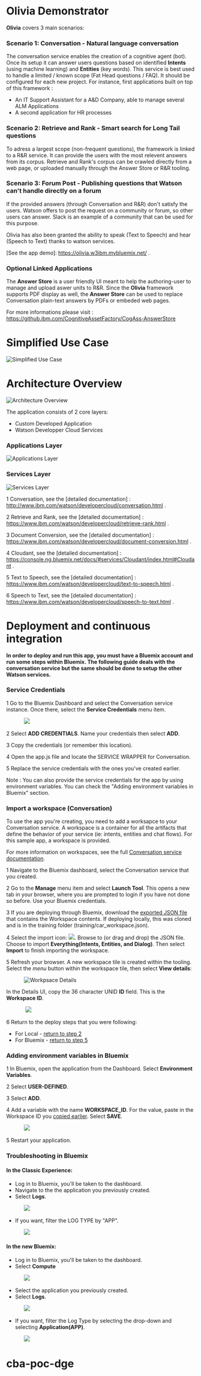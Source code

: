 # Olivia Demonstrator

**Olivia** covers 3 main scenarios:

### Scenario 1: Conversation - Natural language conversation
The conversation service enables the creation of a cognitive agent (bot). Once its setup it can answer users questions based on identified **Intents** (using machine learning) and **Entities** (key words).
This service is best used to handle a limited / known scope (Fat Head questions / FAQ). It should be configured for each new project.
For instance, first applications built on top of this framework : 
* An IT Support Assistant for a A&D Company, able to manage several ALM Applications
* A second application for HR processes

### Scenario 2: Retrieve and Rank - Smart search for Long Tail questions
To adress a largest scope (non-frequent questions), the framework is linked to a R&R service. It can provide the users with the most relevent answers from its corpus.
Retrieve and Rank's corpus can be crawled directly from a web page, or uploaded manually through the Answer Store or R&R tooling.

### Scenario 3: Forum Post - Publishing questions that Watson can't handle directly on a forum
If the provided answers (through Conversation and R&R) don't satisfy the users. Watson offers to post the request on a community or forum, so other users can answer.
Slack is an example of a community that can be used for this purpose.


Olivia has also been granted the ability to speak (Text to Speech) and hear (Speech to Text) thanks to watson services.

[See the app demo]: https://olivia.w3ibm.mybluemix.net/ .


### Optional Linked Applications
The **Answer Store** is a user friendly UI meant to help the authoring-user to manage and upload aswer units to R&R.
Since the **Olivia** framework supports PDF display as well, the **Answer Store** can be used to replace Conversation plain-text answers by PDFs or embeded web pages.

For more informations please visit : https://github.ibm.com/CognitiveAssetFactory/CogAss-AnswerStore


# Simplified Use Case

![Simplified Use Case](readme_images/simplified_useCase.png "Simplified Use Case")



# Architecture Overview

![Architecture Overview](readme_images/architectural_overview.png "Architecture Overview")

The application consists of 2 core layers:
* Custom Developed Application
* Watson Developper Cloud Services

### Applications Layer
![Applications Layer](readme_images/architectural_overview_applications.png "Applications Layer")

### Services Layer
![Services Layer](readme_images/architectural_overview_services.png "Services Layer")

1 Conversation, see the [detailed documentation] : http://www.ibm.com/watson/developercloud/conversation.html .

2 Retrieve and Rank, see the [detailed documentation] : https://www.ibm.com/watson/developercloud/retrieve-rank.html .

3 Document Conversion, see the [detailed documentation] : https://www.ibm.com/watson/developercloud/document-conversion.html .

4 Cloudant, see the [detailed documentation] : https://console.ng.bluemix.net/docs/#services/Cloudant/index.html#Cloudant .

5 Text to Speech, see the [detailed documentation] : https://www.ibm.com/watson/developercloud/text-to-speech.html .

6 Speech to Text, see the [detailed documentation] : https://www.ibm.com/watson/developercloud/speech-to-text.html .



# Deployment and continuous integration

**In order to deploy and run this app, you must have a Bluemix account and run some steps within Bluemix. The following guide deals with the conversation service but the same should be done to setup the other Watson services.**

### Service Credentials

1 Go to the Bluemix Dashboard and select the Conversation service instance. Once there, select the **Service Credentials** menu item.

&nbsp;&nbsp;&nbsp;&nbsp;&nbsp;&nbsp;&nbsp;&nbsp;&nbsp;&nbsp;&nbsp;&nbsp;![](readme_images/credentials.PNG)

2 Select **ADD CREDENTIALS**. Name your credentials then select **ADD**.

3 Copy the credentials (or remember this location).

4 Open the app.js file and locate the SERVICE WRAPPER for Conversation.

5 Replace the service credentials with the ones you've created earlier.

Note : You can also provide the service credentials for the app by using environment variables. You can check the "Adding environment variables in Bluemix" section.



### Import a workspace (Conversation)

To use the app you're creating, you need to add a worksapce to your Conversation service. A workspace is a container for all the artifacts that define the behavior of your service (ie: intents, entities and chat flows). For this sample app, a workspace is provided.

For more information on workspaces, see the full  [Conversation service  documentation](https://www.ibm.com/smarterplanet/us/en/ibmwatson/developercloud/doc/conversation/overview.shtml).

1 Navigate to the Bluemix dashboard, select the Conversation service that you created.

2 Go to the **Manage** menu item and select **Launch Tool**. This opens a new tab in your browser, where you are prompted to login if you have not done so before. Use your Bluemix credentials.

3 If you are deploying through Bluemix, download the [exported JSON file](https://raw.githubusercontent.com/watson-developer-cloud/conversation-simple/master/training/car_workspace.json) that contains the Workspace contents. If deploying locally,  this was cloned and is in the training folder (training/car_workspace.json).

4 Select the import icon: ![](readme_images/importGA.PNG). Browse to (or drag and drop) the JSON file. Choose to import **Everything(Intents, Entities, and Dialog)**. Then select **Import** to finish importing the workspace.

5 Refresh your browser. A new workspace tile is created within the tooling. Select the _menu_ button within the workspace tile, then select **View details**:

&nbsp;&nbsp;&nbsp;&nbsp;&nbsp;&nbsp;&nbsp;&nbsp;&nbsp;&nbsp;&nbsp;&nbsp;![Workpsace Details](readme_images/details.PNG)

In the Details UI, copy the 36 character UNID **ID** field. This is the **Workspace ID**.


&nbsp;&nbsp;&nbsp;&nbsp;&nbsp;&nbsp;&nbsp;&nbsp;&nbsp;&nbsp;&nbsp;&nbsp; ![](readme_images/workspaceid.PNG)

6 Return to the deploy steps that you were following:
- For Local - [return to step 2](#returnlocal)
- For Bluemix - [return to step 5](#returnbluemix)



### Adding environment variables in Bluemix

1 In Bluemix, open the application from the Dashboard. Select **Environment Variables**.

2 Select **USER-DEFINED**.

3 Select **ADD**.

4 Add a variable with the name **WORKSPACE_ID**. For the value, paste in the Workspace ID you [copied earlier](#workspaceID). Select **SAVE**.

&nbsp;&nbsp;&nbsp;&nbsp;&nbsp;&nbsp;&nbsp;&nbsp;&nbsp;&nbsp;&nbsp;&nbsp;![](readme_images/env.PNG)

5 Restart your application.



### Troubleshooting in Bluemix

#### In the Classic Experience:
- Log in to Bluemix, you'll be taken to the dashboard.
- Navigate to the the application you previously created.
- Select **Logs**.

&nbsp;&nbsp;&nbsp;&nbsp;&nbsp;&nbsp;&nbsp;&nbsp;&nbsp;&nbsp;&nbsp;&nbsp;![](readme_images/logs.PNG)

- If you want, filter the LOG TYPE by "APP".

&nbsp;&nbsp;&nbsp;&nbsp;&nbsp;&nbsp;&nbsp;&nbsp;&nbsp;&nbsp;&nbsp;&nbsp;![](readme_images/filter.PNG)

#### In the new Bluemix:
- Log in to Bluemix, you'll be taken to the dashboard.
- Select **Compute**

&nbsp;&nbsp;&nbsp;&nbsp;&nbsp;&nbsp;&nbsp;&nbsp;&nbsp;&nbsp;&nbsp;&nbsp;![](readme_images/compute.PNG)

- Select the application you previously created.
- Select **Logs**.

&nbsp;&nbsp;&nbsp;&nbsp;&nbsp;&nbsp;&nbsp;&nbsp;&nbsp;&nbsp;&nbsp;&nbsp;![](readme_images/logs1.PNG)

- If you want, filter the Log Type by selecting the drop-down and selecting **Application(APP)**.

&nbsp;&nbsp;&nbsp;&nbsp;&nbsp;&nbsp;&nbsp;&nbsp;&nbsp;&nbsp;&nbsp;&nbsp;![](readme_images/filter1.PNG)
# cba-poc-dge
